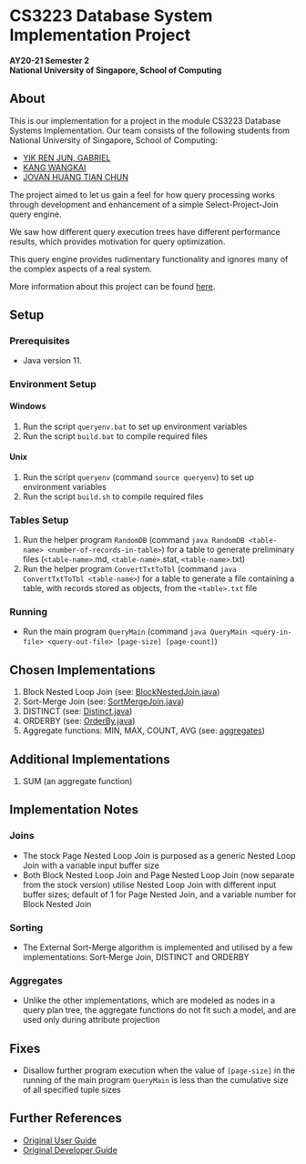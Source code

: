# CS3223 Database System Implementation Project
**AY20-21 Semester 2**  
**National University of Singapore, School of Computing**

## About
This is our implementation for a project in the module CS3223 Database Systems Implementation.
Our team consists of the following students from National University of Singapore, School of Computing:
* [YIK REN JUN, GABRIEL](https://github.com/GabrielYik)
* [KANG WANGKAI](https://github.com/Kangwkk)
* [JOVAN HUANG TIAN CHUN](https://github.com/jovanhuang)

The project aimed to let us gain a feel for how query processing works through development and enhancement of a simple Select-Project-Join query engine.  

We saw how different query execution trees have different performance results, which provides motivation for query optimization.  

This query engine provides rudimentary functionality and ignores many of the complex aspects of a real system.  

More information about this project can be found [here](https://www.comp.nus.edu.sg/~tankl/cs3223/project.html).

## Setup
### Prerequisites
* Java version 11.

### Environment Setup
#### Windows
1. Run the script `queryenv.bat` to set up environment variables
2. Run the script `build.bat` to compile required files

#### Unix
1. Run the script `queryenv` (command `source queryenv`) to set up environment variables
2. Run the script `build.sh` to compile required files

### Tables Setup
1. Run the helper program `RandomDB` (command `java RandomDB <table-name> <number-of-records-in-table>`) for a table to generate preliminary files (`<table-name>`.md, `<table-name>`.stat, `<table-name>`.txt)
2. Run the helper program `ConvertTxtToTbl` (command `java ConvertTxtToTbl <table-name>`) for a table to generate a file containing a table, with records stored as objects, from the `<table>.txt` file

### Running
* Run the main program `QueryMain` (command `java QueryMain <query-in-file> <query-out-file> [page-size] [page-count]`)

## Chosen Implementations
1. Block Nested Loop Join (see: [BlockNestedJoin.java](src/qp/operators/joins/BlockNestedJoin.java))
2. Sort-Merge Join (see: [SortMergeJoin.java](src/qp/operators/joins/SortMergeJoin.java))
3. DISTINCT (see: [Distinct.java](src/qp/operators/Distinct.java))
4. ORDERBY (see: [OrderBy.java](src/qp/operators/OrderBy.java))
5. Aggregate functions: MIN, MAX, COUNT, AVG (see: [aggregates](src/qp/operators/projects/aggregates))

## Additional Implementations
1. SUM (an aggregate function)

## Implementation Notes
### Joins
* The stock Page Nested Loop Join is purposed as a generic Nested Loop Join with a variable input buffer size
* Both Block Nested Loop Join and Page Nested Loop Join (now separate from the stock version) utilise Nested Loop Join with different input buffer sizes;
  default of 1 for Page Nested Join, and a variable number for Block Nested Join
### Sorting
* The External Sort-Merge algorithm is implemented and utilised by a few implementations: Sort-Merge Join, DISTINCT and ORDERBY
### Aggregates
* Unlike the other implementations, which are modeled as nodes in a query plan tree, the aggregate functions do not fit such a model, and are used only during attribute projection

## Fixes
* Disallow further program execution when the value of `[page-size]` in the running of the main program `QueryMain` is less than the cumulative size of all specified tuple sizes

## Further References
* [Original User Guide](https://www.comp.nus.edu.sg/~tankl/cs3223/project/user.htm)
* [Original Developer Guide](https://www.comp.nus.edu.sg/~tankl/cs3223/project/developer.htm)
